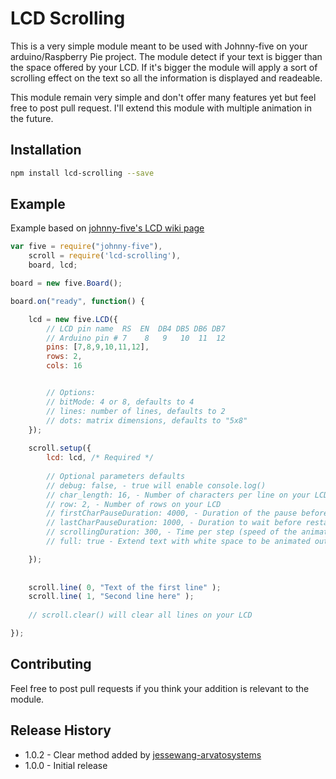 LCD Scrolling
=========

This is a very simple module meant to be used with Johnny-five on your arduino/Raspberry Pie project.
The module detect if your text is bigger than the space offered by your LCD. If it's bigger the module will apply a sort of scrolling effect on the text so all the information is displayed and readeable.

This module remain very simple and don't offer many features yet but feel free to post pull request. I'll extend this module with multiple animation in the future.

## Installation
```bash
npm install lcd-scrolling --save
```

## Example
Example based on [johnny-five's LCD wiki page](https://github.com/rwaldron/johnny-five/wiki/LCD)

```javascript
var five = require("johnny-five"),
    scroll = require('lcd-scrolling'),
    board, lcd;

board = new five.Board();

board.on("ready", function() {

    lcd = new five.LCD({
        // LCD pin name  RS  EN  DB4 DB5 DB6 DB7
        // Arduino pin # 7    8   9   10  11  12
        pins: [7,8,9,10,11,12],
        rows: 2,
        cols: 16


        // Options:
        // bitMode: 4 or 8, defaults to 4
        // lines: number of lines, defaults to 2
        // dots: matrix dimensions, defaults to "5x8"
    });
    
    scroll.setup({
        lcd: lcd, /* Required */
        
        // Optional parameters defaults
        // debug: false, - true will enable console.log()
        // char_length: 16, - Number of characters per line on your LCD
        // row: 2, - Number of rows on your LCD
        // firstCharPauseDuration: 4000, - Duration of the pause before your text start scrolling. Value in ms
        // lastCharPauseDuration: 1000, - Duration to wait before restarting the animation
        // scrollingDuration: 300, - Time per step (speed of the animation).
        // full: true - Extend text with white space to be animated out of the screen completely

    });
    
    
    scroll.line( 0, "Text of the first line" );
    scroll.line( 1, "Second line here" );
    
    // scroll.clear() will clear all lines on your LCD

});
```

## Contributing
Feel free to post pull requests if you think your addition is relevant to the module.

## Release History
* 1.0.2 - Clear method added by [jessewang-arvatosystems](https://github.com/jessewang-arvatosystems)
* 1.0.0 - Initial release
